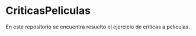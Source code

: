 # CriticasPeliculas
En este repositorio se encuentra resuelto el ejercicio de críticas a películas.
